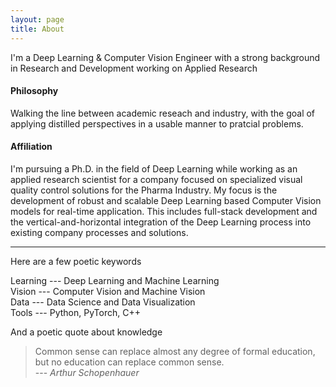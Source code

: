 ```yaml
---
layout: page
title: About
---
```


<!--- <img style="float: left; margin: 0px 16px 0px 0px;" class="profilepic" src="public/stock.png" /> -->
I'm a Deep Learning & Computer Vision Engineer with a strong background in Research and Development working on Applied Research
<!--- <br/><br/><br/><br/><br/><br/> -->

#### Philosophy
Walking the line between academic reseach and industry, with the goal of applying distilled perspectives in a usable manner to pratcial problems.

<!---  Novel ideas originating from the field of 'Artificial Learning' and ideas originating from creativity. -->

#### Affiliation
I'm pursuing a Ph.D. in the field of Deep Learning while working as an applied research scientist for a company focused on specialized visual quality control solutions for the Pharma Industry. My focus is the development of robust and scalable Deep Learning based Computer Vision models for real-time application. This includes full-stack development and the vertical-and-horizontal integration of the Deep Learning process into existing company processes and solutions.

------

Here are a few poetic keywords

Learning --- Deep Learning and Machine Learning<br/>
Vision --- Computer Vision and Machine Vision<br/>
Data --- Data Science and Data Visualization<br/>
Tools --- Python, PyTorch, C++<br/>

And a poetic quote about knowledge
> Common sense can replace almost any degree of formal education, but no education can replace common sense.<br/>
> --- <cite>Arthur Schopenhauer</cite>

<!--- Natürlicher Verstand kann fast jeden Grad von Bildung ersetzen, aber keine Bildung den natürlichen Verstand.<br/> -->
